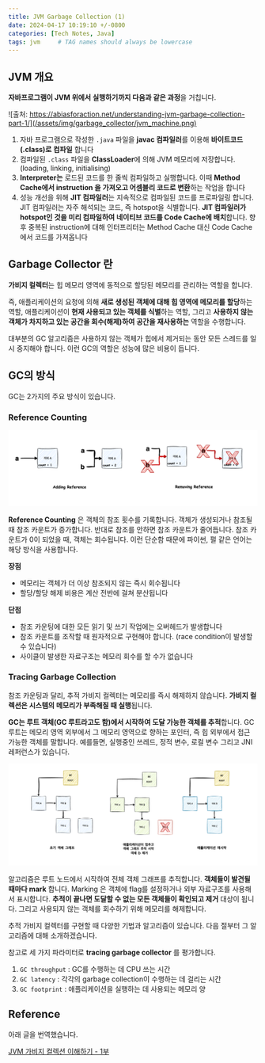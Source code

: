 ```yaml
---
title: JVM Garbage Collection (1)
date: 2024-04-17 10:19:10 +/-0800
categories: [Tech Notes, Java]
tags: jvm     # TAG names should always be lowercase
---
```


## JVM 개요

**자바프로그램이 JVM 위에서 실행하기까지 다음과 같은 과정**을 거칩니다.

![출처: https://abiasforaction.net/understanding-jvm-garbage-collection-part-1/](/assets/img/garbage_collector/jvm_machine.png)


1. 자바 프로그램으로 작성한 `.java` 파일을 **javac 컴파일러**를 이용해 **바이트코드(.class)로 컴파일** 합니다
2. 컴파일된 `.class` 파일을 **ClassLoader**에 의해 JVM 메모리에 저장합니다. (loading, linking, initialising)
3. **Interpreter는** 로드된 코드를 한 줄씩 컴파일하고 실행합니다. 이때 **Method Cache에서 instruction 을 가져오고 어셈블리 코드로 변환**하는 작업을 합니다
4. 성능 개선을 위해 **JIT 컴파일러**는 지속적으로 컴파일된 코드를 프로파일링 합니다. JIT 컴파일러는 자주 해석되는 코드, 즉 hotspot을 식별합니다. **JIT 컴파일러가
   hotspot인 것을 미리 컴파일하여 네이티브 코드를 Code Cache에 배치**합니다. 향후 중복된 instruction에 대해 인터프리터는 Method Cache 대신 Code Cache에서 코드를 가져옵니다

## Garbage Collector 란

**가비지 컬렉터**는 힙 메모리 영역에 동적으로 할당된 메모리를 관리하는 역할을 합니다. 

즉, 애플리케이션의 요청에 의해 **새로 생성된 객체에 대해 힙 영역에 메모리를 할당**하는 역할,
애플리케이션이 **현재 사용되고 있는 객체를 식별**하는 역할, 그리고 **사용하지 않는 객체가 차지하고 있는 공간을 회수(해제)하여 공간을 재사용하는** 역할을 수행합니다.

대부분의 GC 알고리즘은 사용하지 않는 객체가 힙에서 제거되는 동안 모든 스레드를 일시 중지해야 합니다. 이런 GC의 역할은 성능에 많은 비용이 듭니다. 

## GC의 방식

GC는 2가지의 주요 방식이 있습니다.

### Reference Counting

![](/assets/img/garbage_collector/img_2.png)

**Reference Counting** 은 객체의 참조 횟수를 기록합니다. 객체가 생성되거나 참조될때 참조 카운트가 증가합니다. 반대로 참조를 안하면 참조 카운트가 줄어듭니다.
참조 카운트가 0이 되었을 때, 객체는 회수됩니다. 이런 단순함 때문에 파이썬, 펄 같은 언어는 해당 방식을 사용합니다.

**장점**
-  메모리는 객체가 더 이상 참조되지 않는 즉시 회수됩니다
- 할당/할당 해제 비용은 계산 전반에 걸쳐 분산됩니다

**단점**
- 참조 카운팅에 대한 모든 읽기 및 쓰기 작업에는 오버헤드가 발생합니다
- 참조 카운트를 조작할 때 원자적으로 구현해야 합니다. (race condition이 발생할 수 있습니다)
- 사이클이 발생한 자료구조는 메모리 회수를 할 수가 없습니다


### Tracing Garbage Collection

참조 카운팅과 달리, 추적 가비지 컬렉터는 메모리를 즉시 해제하지 않습니다. **가비지 컬렉션은 시스템의 메모리가 부족해질 때 실행**됩니다.

**GC는 루트 객체(GC 루트라고도 함)에서 시작하여 도달 가능한 객체를 추적**합니다. GC 루트는 메모리 영역 외부에서 그 메모리 영역으로 향하는 포인터, 즉 힙 외부에서
접근 가능한 객체를 말합니다. 예를들면, 실행중인 쓰레드, 정적 변수, 로컬 변수 그리고 JNI 레퍼런스가 있습니다.

![](/assets/img/garbage_collector/img_4.png)

알고리즘은 루트 노드에서 시작하여 전체 객체 그래프를 추적합니다. **객체들이 발견될 때마다 mark** 합니다. Marking 은 객체에 flag를 설정하거나 외부 자료구조를 
사용해서 표시합니다. **추적이 끝나면 도달할 수 없는 모든 객체들이 확인되고 제거** 대상이 됩니다. 그리고 사용되지 않는 객체를 회수하기 위해 메모리를 해제합니다.

추적 가비지 컬렉터를 구현할 때 다양한 기법과 알고리즘이 있습니다. 다음 절부터 그 알고리즘에 대해 소개하겠습니다. 

참고로 세 가지 파라미터로 **tracing garbage collector** 를 평가합니다.
1. `GC throughput` : GC를 수행하는 데 CPU 쓰는 시간
2. `GC latency` : 각각의 garbage collection이 수행하는 데 걸리는 시간
3. `GC footprint` : 애플리케이션을 실행하는 데 사용되는 메모리 양

## Reference

아래 글을 번역했습니다.

[JVM 가비지 컬렉션 이해하기 - 1부](https://abiasforaction.net/understanding-jvm-garbage-collection-part-1/)
